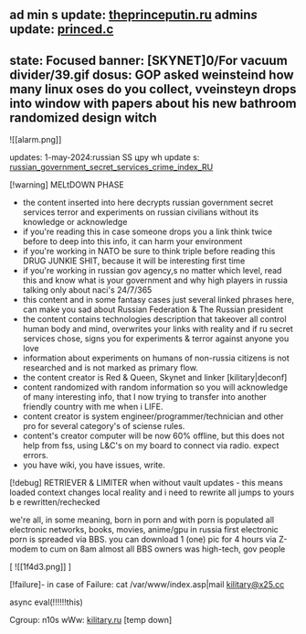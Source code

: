 
ad min s update: [theprinceputin.ru](https://github.com/kilitary/nnamed/blob/main/ru.nfo)
admin*s* update: [princed.c](https://github.com/kilitary/nnamed/blob/main/expandor.c)
----
state: Focused 
banner: [SKYNET]0/For vacuum divider/39.gif
dosus: GOP asked weinsteind how many linux oses do you collect, vveinsteyn drops into window with papers about his new bathroom randomized design witch
-------

![[alarm.png]]

updates:
1-may-2024:russian SS цру wh update s: [russian_government_secret_services_crime_index_RU](axis9/issues/ss/russian_government_secret_services_crime_index_RU.md)

[!warning]
MELtDOWN  PHASE

* the content inserted into here decrypts russian government secret services terror and experiments on russian civilians without its knowledge or acknowledge
* if you're reading this in case someone drops you a link think twice before to deep into this info, it can harm your environment
* if you're working in NATO be sure to think triple before reading this DRUG JUNKIE SHIT, because it will be interesting first time
* if you're working in russian gov agency,s no matter which level, read this and know what is your government and why high players in russia talking only about naci's 24/7/365
* this content and in some fantasy cases just several linked phrases here, can make you sad about Russian Federation & The Russian president
* the content contains technologies description that takeover all control human body and mind, overwrites your links with reality and if ru secret services chose, signs you for experiments & terror against anyone you love
* information about experiments on humans of non-russia citizens is not researched and is not marked as primary flow.
* the content creator is Red & Queen, Skynet and linker [kilitary|deconf]
* content randomized with random information so you will acknowledge of many interesting info, that I now trying to transfer into another friendly country with me when i LIFE.
* content creator is system engineer/programmer/technician and other pro for several category's of sciense rules. 
* content's creator computer will be now 60% offline, but this does not help from fss, using L&C's on my  board to connect via radio. expect errors.
* you have wiki, you have issues, write.


[!debug]
RETRIEVER & LIMITER
when without vault updates - this means loaded context changes local reality and i need to rewrite all jumps to yours b e rewritten/rechecked️

we're all, in some meaning, born in porn
and with porn is populated all electronic networks, books, movies, anime/gpu
in russia first electronic porn is spreaded via BBS. 
you can download 1 (one) pic for 4 hours via Z-modem to cum on 8am
almost all BBS owners was high-tech, gov people

[
![[1f4d3.png]]   ]


[!failure]- in case of Failure:
cat /var/www/index.asp|mail kilitary@x25.cc

async eval(!!!!!!this)

Cgroup: n10s
wWw: <a disabled href='http://kilitary.ru'>kilitary.ru</a> [temp down]
